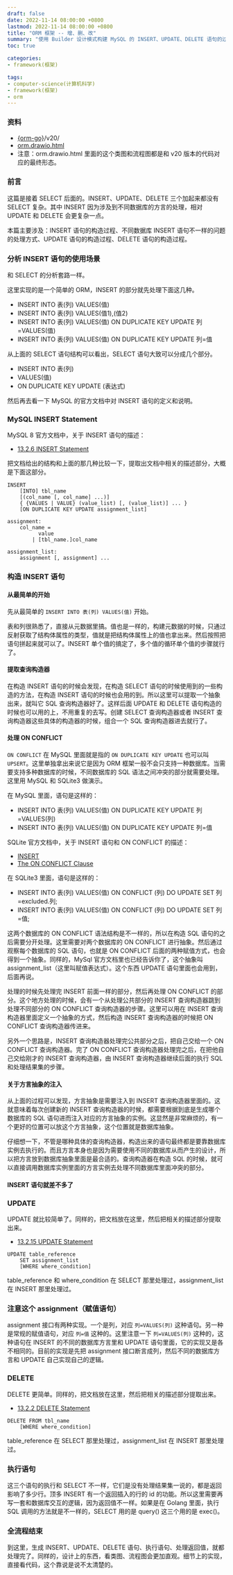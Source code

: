 ```yaml
---
draft: false
date: 2022-11-14 08:00:00 +0800
lastmod: 2022-11-14 08:00:00 +0800
title: "ORM 框架 -- 增、删、改"
summary: "使用 Builder 设计模式构建 MySQL 的 INSERT、UPDATE、DELETE 语句的过程、不同数据库 INSERT 语句不一样的问题的处理方式。"
toc: true

categories:
- framework(框架)

tags:
- computer-science(计算机科学)
- framework(框架)
- orm
---
```


### 资料

- [{orm-go}](https://github.com/KelipuTe/orm-go)/v20/
- <a href="/drawio/computer-science/programming-language/framework/orm/orm.drawio.html">orm.drawio.html</a>
- 注意：orm.drawio.html 里面的这个类图和流程图都是和 v20 版本的代码对应的最终形态。

### 前言

这篇是接着 SELECT 后面的。INSERT、UPDATE、DELETE 三个加起来都没有 SELECT 复杂。其中 INSERT 因为涉及到不同数据库的方言的处理，相对 UPDATE 和 DELETE 会更复杂一点。

本篇主要涉及：INSERT 语句的构造过程、不同数据库 INSERT 语句不一样的问题的处理方式、UPDATE 语句的构造过程、DELETE 语句的构造过程。

### 分析 INSERT 语句的使用场景

和 SELECT 的分析套路一样。

这里实现的是一个简单的 ORM，INSERT 的部分就先处理下面这几种。

- INSERT INTO 表(列) VALUES(值)
- INSERT INTO 表(列) VALUES(值1),(值2)
- INSERT INTO 表(列) VALUES(值) ON DUPLICATE KEY UPDATE 列=VALUES(值)
- INSERT INTO 表(列) VALUES(值) ON DUPLICATE KEY UPDATE 列=值

从上面的 SELECT 语句结构可以看出，SELECT 语句大致可以分成几个部分。

- INSERT INTO 表(列)
- VALUES(值)
- ON DUPLICATE KEY UPDATE (表达式)

然后再去看一下 MySQL 的官方文档中对 INSERT 语句的定义和说明。

### MySQL INSERT Statement

MySQL 8 官方文档中，关于 INSERT 语句的描述：

- [13.2.6 INSERT Statement](https://dev.mysql.com/doc/refman/8.0/en/insert.html)

把文档给出的结构和上面的那几种比较一下，提取出文档中相关的描述部分，大概是下面这部分。

```
INSERT
    [INTO] tbl_name
    [(col_name [, col_name] ...)]
    { {VALUES | VALUE} (value_list) [, (value_list)] ... }
    [ON DUPLICATE KEY UPDATE assignment_list]

assignment:
    col_name = 
          value
        | [tbl_name.]col_name

assignment_list:
    assignment [, assignment] ...
```

### 构造 INSERT 语句

#### 从最简单的开始

先从最简单的 `INSERT INTO 表(列) VALUES(值)` 开始。

表和列很熟悉了，直接从元数据里搞。值也是一样的，构建元数据的时候，只通过反射获取了结构体属性的类型，值就是把结构体属性上的值也拿出来。然后按照把语句拼起来就可以了。INSERT 单个值的搞定了，多个值的循环单个值的步骤就行了。

#### 提取查询构造器

在构造 INSERT 语句的时候会发现，在构造 SELECT 语句的时候使用到的一些构造的方法，在构造 INSERT 语句的时候也会用的到。所以这里可以提取一个抽象出来，就叫它 SQL 查询构造器好了。这样后面 UPDATE 和 DELETE 语句构造的时候也可以用的上，不用重复的去写。创建 SELECT 查询构造器或者 INSERT 查询构造器这些具体的构造器的时候，组合一个 SQL 查询构造器进去就行了。

#### 处理 ON CONFLICT

`ON CONFLICT` 在 MySQL 里面就是指的 `ON DUPLICATE KEY UPDATE` 也可以叫 `UPSERT`。这里单独拿出来说它是因为 ORM 框架一般不会只支持一种数据库。当需要支持多种数据库的时候，不同数据库的 SQL 语法之间冲突的部分就需要处理。这里用 MySQL 和 SQLite3 做演示。

在 MySQL 里面，语句是这样的：

- INSERT INTO 表(列) VALUES(值) ON DUPLICATE KEY UPDATE 列=VALUES(列)
- INSERT INTO 表(列) VALUES(值) ON DUPLICATE KEY UPDATE 列=值

SQLite 官方文档中，关于 INSERT 语句和 ON CONFLICT 的描述：

- [INSERT](https://sqlite.org/lang_insert.html)
- [The ON CONFLICT Clause](https://sqlite.org/lang_conflict.html)

在 SQLite3 里面，语句是这样的：

- INSERT INTO 表(列) VALUES(值) ON CONFLICT (列) DO UPDATE SET 列=excluded.列;
- INSERT INTO 表(列) VALUES(值) ON CONFLICT (列) DO UPDATE SET 列=值;

这两个数据库的 ON CONFLICT 语法结构是不一样的，所以在构造 SQL 语句的之后需要分开处理。这里需要对两个数据库的 ON CONFLICT 进行抽象。然后通过观察每个数据库的 SQL 语句，也就是 ON CONFLICT 后面的两种赋值方式，也会得到一个抽象。同样的，MySql 官方文档里也已经告诉你了，这个抽象叫 assignment_list（这里叫赋值表达式）。这个东西 UPDATE 语句里面也会用到，后面再说。

处理的时候先处理完 INSERT 前面一样的部分，然后再处理 ON CONFLICT 的部分。这个地方处理的时候，会有一个从处理公共部分的 INSERT 查询构造器跳到处理不同部分的 ON CONFLICT 查询构造器的步骤。这里可以用在 INSERT 查询构造器里面定义一个抽象的方式，然后构造 INSERT 查询构造器的时候把 ON CONFLICT 查询构造器传进来。

另外一个思路是，INSERT 查询构造器处理完公共部分之后，把自己交给一个 ON CONFLICT 查询构造器。完了 ON CONFLICT 查询构造器处理完之后，在把他自己交给刚才的 INSERT 查询构造器，由 INSERT 查询构造器继续后面的执行 SQL 和处理结果集的步骤。

#### 关于方言抽象的注入

从上面的过程可以发现，方言抽象是需要注入到 INSERT 查询构造器里面的。这就意味着每次创建新的 INSERT 查询构造器的时候，都需要根据到底是生成哪个数据库的 SQL 语句进而注入对应的方言抽象的实例。这显然是非常麻烦的，有一个更好的位置可以放这个方言抽象，这个位置就是数据库抽象。

仔细想一下，不管是哪种具体的查询构造器，构造出来的语句最终都是要靠数据库实例去执行的。而且方言本身也是因为需要使用不同的数据库从而产生的设计，所以把方言放到数据库抽象里面是最合适的。查询构造器在构造 SQL 的时候，就可以直接调用数据库实例里面的方言实例去处理不同数据库里面冲突的部分。

#### INSERT 语句就差不多了

### UPDATE

UPDATE 就比较简单了。同样的，把文档放在这里，然后把相关的描述部分提取出来。

- [13.2.15 UPDATE Statement](https://dev.mysql.com/doc/refman/8.0/en/update.html)

```
UPDATE table_reference
    SET assignment_list
    [WHERE where_condition]
```

table_reference 和 where_condition 在 SELECT 那里处理过，assignment_list 在 INSERT 那里处理过。

### 注意这个 assignment（赋值语句）

assignment 接口有两种实现。一个是列，对应 `列=VALUES(列)` 这种语句。另一种是常规的赋值语句，对应 `列=值` 这种的。这里注意一下 `列=VALUES(列)` 这种的，这种语句在 INSERT 的不同的数据库方言里和 UPDATE 语句里面，它的实现又是各不相同的。目前的实现是先把 assignment 接口断言成列，然后不同的数据库方言和 UPDATE 自己实现自己的逻辑。

### DELETE

DELETE 更简单。同样的，把文档放在这里，然后把相关的描述部分提取出来。

- [13.2.2 DELETE Statement](https://dev.mysql.com/doc/refman/8.0/en/delete.html)

```
DELETE FROM tbl_name
    [WHERE where_condition]
```

table_reference 在 SELECT 那里处理过，assignment_list 在 INSERT 那里处理过。

### 执行语句

这三个语句的执行和 SELECT 不一样，它们是没有处理结果集一说的，都是返回影响了多少行。顶多 INSERT 有一个返回插入的行的 id 的功能。所以这里需要再写一套和数据库交互的逻辑，因为返回值不一样。如果是在 Golang 里面，执行 SQL 调用的方法就是不一样的，SELECT 用的是 query() 这三个用的是 exec()。

### 全流程结束

到这里，生成 INSERT、UPDATE、DELETE 语句、执行语句、处理返回值，就都处理完了。同样的，设计上的东西，看类图、流程图会更加直观。细节上的实现，直接看代码，这个靠说是说不太清楚的。
